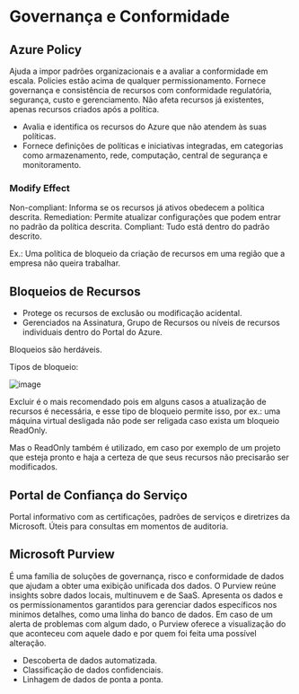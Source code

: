 # Governança e Conformidade

## Azure Policy

Ajuda a impor padrões organizacionais e a avaliar a conformidade em escala. Policies estão acima de qualquer permissionamento.
Fornece governança e consistência de recursos com conformidade regulatória, segurança, custo e gerenciamento.
Não afeta recursos já existentes, apenas recursos criados após a política.

- Avalia e identifica os recursos do Azure que não atendem às suas políticas.
- Fornece definições de políticas e iniciativas integradas, em categorias como armazenamento, rede, computação, central de segurança e monitoramento.

### Modify Effect

Non-compliant: Informa se os recursos já ativos obedecem a política descrita.
Remediation: Permite atualizar configurações que podem entrar no padrão da política descrita.
Compliant: Tudo está dentro do padrão descrito.

Ex.: Uma política de bloqueio da criação de recursos em uma região que a empresa não queira trabalhar. 

## Bloqueios de Recursos

- Protege os recursos de exclusão ou modificação acidental.
- Gerenciados na Assinatura, Grupo de Recursos ou níveis de recursos individuais dentro do Portal do Azure.

Bloqueios são herdáveis.

Tipos de bloqueio:

![image](https://github.com/user-attachments/assets/100759aa-9373-4f6e-8b7e-1d413ebc16ad)

Excluir é o mais recomendado pois em alguns casos a atualização de recursos é necessária, e esse tipo de bloqueio permite isso, por ex.: uma máquina virtual desligada não pode ser religada caso exista um bloqueio ReadOnly.

Mas o ReadOnly também é utilizado, em caso por exemplo de um projeto que esteja pronto e haja a certeza de que seus recursos não precisarão ser modificados.

## Portal de Confiança do Serviço

Portal informativo com as certificações, padrões de serviços e diretrizes da Microsoft. Úteis para consultas em momentos de auditoria.

## Microsoft Purview

É uma família de soluções de governança, risco e conformidade de dados que ajudam a obter uma exibição unificada dos dados. O Purview reúne insights sobre dados locais, multinuvem e de SaaS.
Apresenta os dados e os permissionamentos garantidos para gerenciar dados específicos nos minimos detalhes, como uma linha do banco de dados.
Em caso de um alerta de problemas com algum dado, o Purview oferece a visualização do que aconteceu com aquele dado e por quem foi feita uma possível alteração.

- Descoberta de dados automatizada.
- Classificação de dados confidenciais.
- Linhagem de dados de ponta a ponta.

